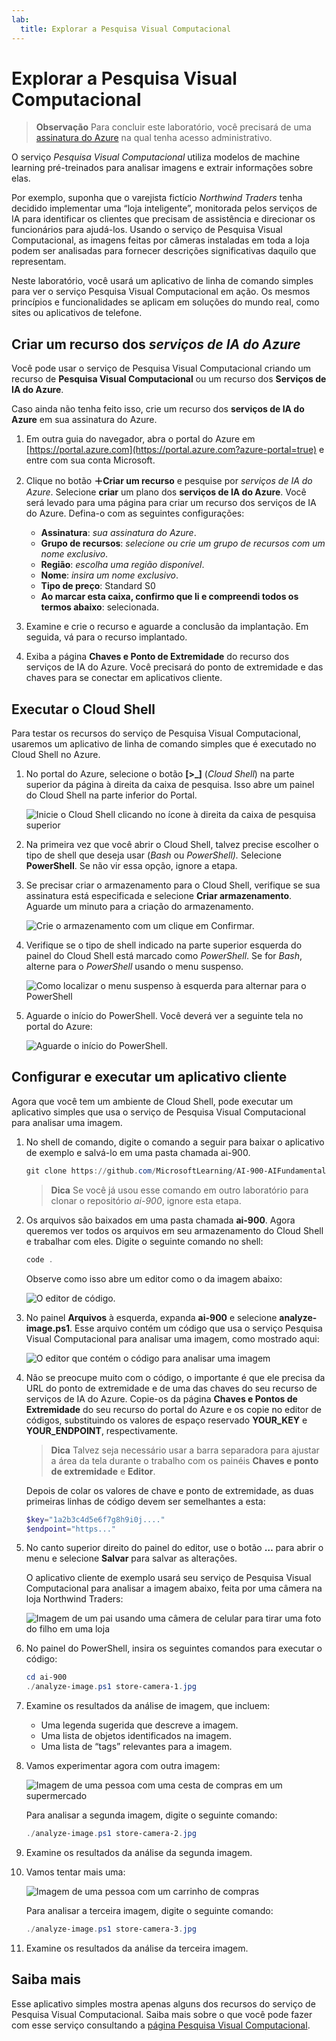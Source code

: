 ```yaml
---
lab:
  title: Explorar a Pesquisa Visual Computacional
---
```


# Explorar a Pesquisa Visual Computacional

> **Observação** Para concluir este laboratório, você precisará de uma [assinatura do Azure](https://azure.microsoft.com/free?azure-portal=true) na qual tenha acesso administrativo.

O serviço *Pesquisa Visual Computacional* utiliza modelos de machine learning pré-treinados para analisar imagens e extrair informações sobre elas.

Por exemplo, suponha que o varejista fictício *Northwind Traders* tenha decidido implementar uma “loja inteligente”, monitorada pelos serviços de IA para identificar os clientes que precisam de assistência e direcionar os funcionários para ajudá-los. Usando o serviço de Pesquisa Visual Computacional, as imagens feitas por câmeras instaladas em toda a loja podem ser analisadas para fornecer descrições significativas daquilo que representam.

Neste laboratório, você usará um aplicativo de linha de comando simples para ver o serviço Pesquisa Visual Computacional em ação. Os mesmos princípios e funcionalidades se aplicam em soluções do mundo real, como sites ou aplicativos de telefone.

## Criar um recurso dos *serviços de IA do Azure*

Você pode usar o serviço de Pesquisa Visual Computacional criando um recurso de **Pesquisa Visual Computacional** ou um recurso dos **Serviços de IA do Azure**.

Caso ainda não tenha feito isso, crie um recurso dos **serviços de IA do Azure** em sua assinatura do Azure.

1. Em outra guia do navegador, abra o portal do Azure em [https://portal.azure.com](https://portal.azure.com?azure-portal=true) e entre com sua conta Microsoft.

1. Clique no botão **&#65291;Criar um recurso** e pesquise por *serviços de IA do Azure*. Selecione **criar** um plano dos **serviços de IA do Azure**. Você será levado para uma página para criar um recurso dos serviços de IA do Azure. Defina-o com as seguintes configurações:
    - **Assinatura**: *sua assinatura do Azure*.
    - **Grupo de recursos**: *selecione ou crie um grupo de recursos com um nome exclusivo*.
    - **Região**: *escolha uma região disponível*.
    - **Nome**: *insira um nome exclusivo*.
    - **Tipo de preço**: Standard S0
    - **Ao marcar esta caixa, confirmo que li e compreendi todos os termos abaixo**: selecionada.

1. Examine e crie o recurso e aguarde a conclusão da implantação. Em seguida, vá para o recurso implantado.

1. Exiba a página **Chaves e Ponto de Extremidade** do recurso dos serviços de IA do Azure. Você precisará do ponto de extremidade e das chaves para se conectar em aplicativos cliente.

## Executar o Cloud Shell

Para testar os recursos do serviço de Pesquisa Visual Computacional, usaremos um aplicativo de linha de comando simples que é executado no Cloud Shell no Azure.

1. No portal do Azure, selecione o botão **[>_]** (*Cloud Shell*) na parte superior da página à direita da caixa de pesquisa. Isso abre um painel do Cloud Shell na parte inferior do Portal.

    ![Inicie o Cloud Shell clicando no ícone à direita da caixa de pesquisa superior](media/analyze-images-computer-vision-service/powershell-portal-guide-1.png)

1. Na primeira vez que você abrir o Cloud Shell, talvez precise escolher o tipo de shell que deseja usar (*Bash* ou *PowerShell).* Selecione **PowerShell**. Se não vir essa opção, ignore a etapa.  

1. Se precisar criar o armazenamento para o Cloud Shell, verifique se sua assinatura está especificada e selecione **Criar armazenamento**. Aguarde um minuto para a criação do armazenamento.

    ![Crie o armazenamento com um clique em Confirmar.](media/analyze-images-computer-vision-service/powershell-portal-guide-2.png)

1. Verifique se o tipo de shell indicado na parte superior esquerda do painel do Cloud Shell está marcado como *PowerShell*. Se for *Bash*, alterne para o *PowerShell* usando o menu suspenso.

    ![Como localizar o menu suspenso à esquerda para alternar para o PowerShell](media/analyze-images-computer-vision-service/powershell-portal-guide-3.png)

1. Aguarde o início do PowerShell. Você deverá ver a seguinte tela no portal do Azure:  

    ![Aguarde o início do PowerShell.](media/analyze-images-computer-vision-service/powershell-prompt.png)

## Configurar e executar um aplicativo cliente

Agora que você tem um ambiente de Cloud Shell, pode executar um aplicativo simples que usa o serviço de Pesquisa Visual Computacional para analisar uma imagem.

1. No shell de comando, digite o comando a seguir para baixar o aplicativo de exemplo e salvá-lo em uma pasta chamada ai-900.

    ```PowerShell
    git clone https://github.com/MicrosoftLearning/AI-900-AIFundamentals ai-900
    ```

    > **Dica** Se você já usou esse comando em outro laboratório para clonar o repositório *ai-900*, ignore esta etapa.

1. Os arquivos são baixados em uma pasta chamada **ai-900**. Agora queremos ver todos os arquivos em seu armazenamento do Cloud Shell e trabalhar com eles. Digite o seguinte comando no shell:

    ```PowerShell
    code .
    ```

    Observe como isso abre um editor como o da imagem abaixo:

    ![O editor de código.](media/analyze-images-computer-vision-service/powershell-portal-guide-4.png)

1. No painel **Arquivos** à esquerda, expanda **ai-900** e selecione **analyze-image.ps1**. Esse arquivo contém um código que usa o serviço Pesquisa Visual Computacional para analisar uma imagem, como mostrado aqui:

    ![O editor que contém o código para analisar uma imagem](media/analyze-images-computer-vision-service/analyze-image-code.png)

1. Não se preocupe muito com o código, o importante é que ele precisa da URL do ponto de extremidade e de uma das chaves do seu recurso de serviços de IA do Azure. Copie-os da página **Chaves e Pontos de Extremidade** do seu recurso do portal do Azure e os copie no editor de códigos, substituindo os valores de espaço reservado **YOUR_KEY** e **YOUR_ENDPOINT**, respectivamente.

    > **Dica** Talvez seja necessário usar a barra separadora para ajustar a área da tela durante o trabalho com os painéis **Chaves e ponto de extremidade** e **Editor**.

    Depois de colar os valores de chave e ponto de extremidade, as duas primeiras linhas de código devem ser semelhantes a esta:

    ```PowerShell
    $key="1a2b3c4d5e6f7g8h9i0j...."    
    $endpoint="https..."
    ```

1. No canto superior direito do painel do editor, use o botão **…** para abrir o menu e selecione **Salvar** para salvar as alterações.

    O aplicativo cliente de exemplo usará seu serviço de Pesquisa Visual Computacional para analisar a imagem abaixo, feita por uma câmera na loja Northwind Traders:

    ![Imagem de um pai usando uma câmera de celular para tirar uma foto do filho em uma loja](media/analyze-images-computer-vision-service/store-camera-1.jpg)

1. No painel do PowerShell, insira os seguintes comandos para executar o código:

    ```PowerShell
    cd ai-900
    ./analyze-image.ps1 store-camera-1.jpg
    ```

1. Examine os resultados da análise de imagem, que incluem:
    - Uma legenda sugerida que descreve a imagem.
    - Uma lista de objetos identificados na imagem.
    - Uma lista de “tags” relevantes para a imagem.

1. Vamos experimentar agora com outra imagem:

    ![Imagem de uma pessoa com uma cesta de compras em um supermercado](media/analyze-images-computer-vision-service/store-camera-2.jpg)

    Para analisar a segunda imagem, digite o seguinte comando:

    ```PowerShell
    ./analyze-image.ps1 store-camera-2.jpg
    ```

1. Examine os resultados da análise da segunda imagem.

1. Vamos tentar mais uma:

    ![Imagem de uma pessoa com um carrinho de compras](media/analyze-images-computer-vision-service/store-camera-3.jpg)

    Para analisar a terceira imagem, digite o seguinte comando:

    ```PowerShell
    ./analyze-image.ps1 store-camera-3.jpg
    ```

1. Examine os resultados da análise da terceira imagem.

## Saiba mais

Esse aplicativo simples mostra apenas alguns dos recursos do serviço de Pesquisa Visual Computacional. Saiba mais sobre o que você pode fazer com esse serviço consultando a [página Pesquisa Visual Computacional](https://azure.microsoft.com/products/ai-services?activetab=pivot:visiontab).
